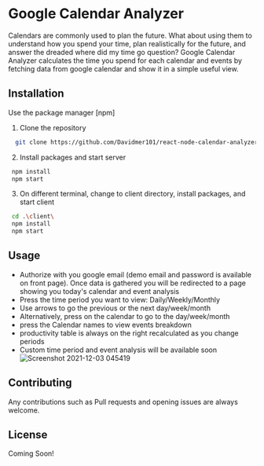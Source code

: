 # Google Calendar Analyzer

 Calendars are commonly used to plan the future. What about using them to understand how you spend your time, plan realistically for the future, and answer the dreaded where did my time go question? Google Calendar Analyzer calculates the time you spend for each calendar and events by fetching data from google calendar and show it in a simple useful view. 

## Installation

Use the package manager [npm]
1. Clone the repository 
```bash
  git clone https://github.com/Davidmer101/react-node-calendar-analyzer.git
```
2. Install packages and start server
```bash
 npm install
 npm start
```

3. On different terminal, change to client directory, install packages, and start client
```bash
 cd .\client\
 npm install
 npm start
```

## Usage
* Authorize with you google email (demo email and password is available on front page). Once data is gathered you will be redirected to a page showing you today's calendar and event analysis
* Press the time period you want to view: Daily/Weekly/Monthly
* Use arrows to go the previous or the next day/week/month
* Alternatively, press on the calendar to go to the day/week/month 
* press the Calendar names to view events breakdown
* productivity table is always on the right recalculated as you change periods
* Custom time period and event analysis will be available soon
![Screenshot 2021-12-03 045419](https://user-images.githubusercontent.com/22249039/144609519-04c38a9a-efdb-4187-80cf-21bd2d55fd46.png)


## Contributing
Any contributions such as Pull requests and opening issues are always welcome. 

## License
Coming Soon!



